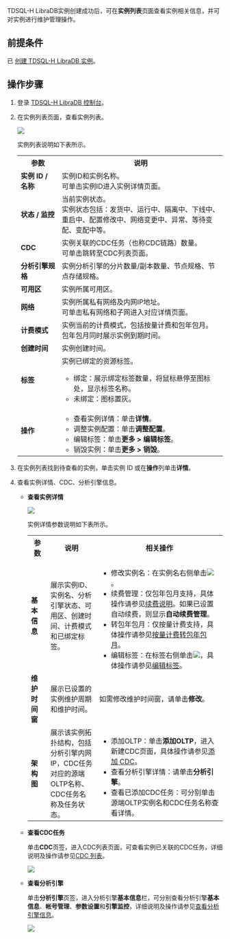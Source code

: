TDSQL-H LibraDB实例创建成功后，可在**实例列表**页面查看实例相关信息，并可对实例进行维护管理操作。

## 前提条件

已 [创建 TDSQL-H LibraDB 实例](https://cloud.tencent.com/document/product/1488/63546)。

## 操作步骤

1. 登录 [TDSQL-H LibraDB 控制台](https://console.cloud.tencent.com/libradb/instance)。

2. 在实例列表页面，查看实例列表。

   ![](https://qcloudimg.tencent-cloud.cn/raw/0b73a091070b5c652071c691b18bb119.png)

   实例列表说明如下表所示。

   <table>
   <tr>
   <th width="20%">参数</th><th width="80%">说明</th></tr>
   <tr>
   <td><b>实例 ID / 名称</b></td>
   <td>实例ID和实例名称。<br />可单击实例ID进入实例详情页面。</td></tr>
   <tr>
   <td><b>状态 / 监控</b></td><td>当前实例状态。<br />实例状态包括：发货中、运行中、隔离中、下线中、重启中、配置修改中、网络变更中、异常、等待变配、变配中等。</td></tr><tr>
   <td><b>CDC</b></td><td>实例关联的CDC任务（也称CDC链路）数量。<br />可单击跳转至CDC列表页面。</td></tr><tr>
   <td><b>分析引擎规格</b></td><td>实例分析引擎的分片数量/副本数量、节点规格、节点存储规格。</td></tr><tr>
   <td><b>可用区</b></td><td>实例所属可用区。</td></tr><tr>
   <td><b>网络</b></td><td>实例所属私有网络及内网IP地址。<br />可单击私有网络和子网进入对应详情页面。</td></tr><tr>
   <td><b>计费模式</b></td><td>实例当前的计费模式，包括按量计费和包年包月。<br />包年包月同时展示实例到期时间。</td></tr><tr>
   <td><b>创建时间</b></td><td>实例创建时间。</td></tr><tr>
   <td><b>标签</b></td><td>实例已绑定的资源标签。<br /><ul><li>绑定：展示绑定标签数量，将鼠标悬停至图标处，显示标签名称。<li>未绑定：图标置灰。</td></tr><tr>
   <td><b>操作</b></td><td><ul><li>查看实例详情：单击<b>详情</b>。<li>调整实例配置：单击<b>调整配置</b>。<li>编辑标签：单击<b>更多 > 编辑标签</b>。 <li>销毁实例：单击<b>更多 > 销毁</b>。</td></tr>
   </table>

3. 在实例列表找到待查看的实例，单击实例 ID 或在**操作**列单击**详情**。

4. 查看实例详情、CDC、分析引擎信息。

   - **查看实例详情**

     ![](https://qcloudimg.tencent-cloud.cn/raw/9e64d5e93b3c6e973d0eeb36d37055d1.png)

     实例详情参数说明如下表所示。

     <table>
     <tr>
     <th width="10%">参数</th><th width="25%">说明</th><th width="65%">相关操作</th></tr>
     <tr>
     <td><b>基本信息</b></td>
     <td>展示实例ID、实例名、分析引擎状态、可用区、创建时间、计费模式和已绑定标签。</td>
         <td><ul><li>修改实例名：在实例名右侧单击<img src="https://qcloudimg.tencent-cloud.cn/raw/010104e7a312b9b1f2a06e96cf80e3a4.png" style="zoom:100%;">。<li>续费管理：仅包年包月支持，具体操作请参见<a href="https://cloud.tencent.com/document/product/1488/63536" target="_blank">续费说明</a>。如果已设置自动续费，则显示<b>自动续费管理</b>。<li>转包年包月：仅按量计费支持，具体操作请参见<a href="https://cloud.tencent.com/document/product/1488/73018" target="_blank">按量计费转包年包月</a>。<li>编辑标签：在标签右侧单击<img src="https://qcloudimg.tencent-cloud.cn/raw/010104e7a312b9b1f2a06e96cf80e3a4.png" style="zoom:100%;">，具体操作请参见<a href="" target="_blank">编辑标签</a>。</td></tr>
     <tr>
     <td><b>维护时间窗</b></td><td>展示已设置的实例维护周期和维护时间。<td>如需修改维护时间窗，请单击<b>修改</b>。</td></tr><tr>
     <td><b>架构图</b></td><td>展示该实例拓扑结构，包括分析引擎内网IP，CDC任务对应的源端OLTP名称、CDC任务名称及任务状态。<td><ul><li>添加OLTP：单击<b>添加OLTP</b>，进入新建CDC页面，具体操作请参见<a href="https://cloud.tencent.com/document/product/1488/63678" target="_blank">添加 CDC</a>。<li>查看分析引擎详情：请单击<b>分析引擎</b>。<li>查看已添加CDC任务：可分别单击源端OLTP实例名和CDC任务名称查看详情。</td></tr><tr>
     </table>

   - **查看CDC任务**

     单击**CDC**页签，进入CDC列表页面，可查看实例已关联的CDC任务，详细说明及操作请参见[CDC 列表](https://cloud.tencent.com/document/product/1488/63651)。

     ![](https://qcloudimg.tencent-cloud.cn/raw/70d7ea0f4f2dbcbc7d132f7785ae1e3d.png)

   - **查看分析引擎**

     单击**分析引擎**页签，进入分析引擎**基本信息**栏，可分别查看分析引擎**基本信息**、**帐号管理**、**参数设置**和**引擎监控**，详细说明及操作请参见[查看分析引擎信息](https://cloud.tencent.com/document/product/1488/63575)。

     ![](https://qcloudimg.tencent-cloud.cn/raw/7197735b2669a947c677028cb9321476.png)

